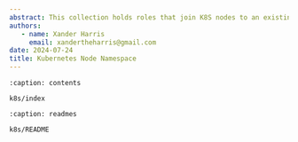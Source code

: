```yaml
---
abstract: This collection holds roles that join K8S nodes to an existing cluster.
authors:
   - name: Xander Harris
     email: xandertheharris@gmail.com
date: 2024-07-24
title: Kubernetes Node Namespace
---
```


```{toctree}
:caption: contents

k8s/index
```

```{toctree}
:caption: readmes

k8s/README
```

```{sectionauthor} Xander Harris <xandertheharris@gmail.com>
```
